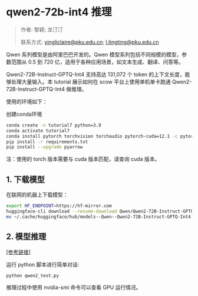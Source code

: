 # qwen2-72b-int4 推理

> 作者: 黎颖; 龙汀汀
>
> 联系方式: yingliclaire@pku.edu.cn;   l.tingting@pku.edu.cn


Qwen 系列模型是由阿里巴巴开发的。Qwen 模型系列包括不同规模的模型，参数范围从 0.5 到 720 亿，适用于各种应用场景，如文本生成、翻译、问答等。

Qwen2-72B-Instruct-GPTQ-Int4 支持高达 131,072 个 token 的上下文长度，能够处理大量输入。本 tutorial 展示如何在 scow 平台上使用单机单卡跑通 Qwen2-72B-Instruct-GPTQ-Int4 做推理。


使用的环境如下：

创建conda环境

```bash
conda create -n tutorial7 python=3.9
conda activate tutorial7
conda install pytorch torchvision torchaudio pytorch-cuda=12.1 -c pytorch -c nvidia
pip install -r requirements.txt
pip install --upgrade pyarrow
```

注：使用的 torch 版本需要与 cuda 版本匹配，请查询 cuda 版本。

## 1. 下载模型

在联网的机器上下载模型：

```bash
export HF_ENDPOINT=https://hf-mirror.com
huggingface-cli download --resume-download Qwen/Qwen2-72B-Instruct-GPTQ-Int4
mv ~/.cache/huggingface/hub/models--Qwen--Qwen2-72B-Instruct-GPTQ-Int4 models/ # 移动到自定义目录下
```

## 2. 模型推理

[[参考链接]](https://huggingface.co/Qwen/Qwen2-72B-Instruct-GPTQ-Int4)

运行 python 脚本进行简单对话:

```bash
python qwen2_test.py
```

推理过程中使用 nvidia-smi 命令可以查看 GPU 运行情况。
